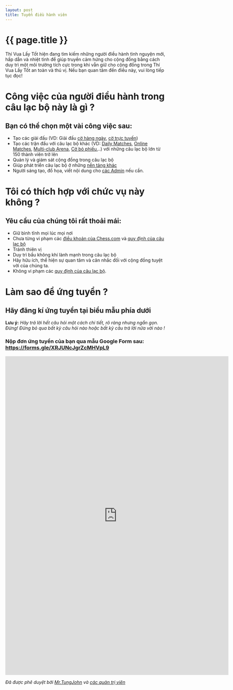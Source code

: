 ```yaml
---
layout: post
title: Tuyển điều hành viên
---
```


{{ page.title }}
================

Thí Vua Lấy Tốt hiện đang tìm kiếm những người điều hành tình nguyện mới, hấp dẫn và nhiệt tình để giúp truyền cảm hứng cho cộng đồng bằng cách duy trì một môi trường tích cực trong khi vẫn giữ cho cộng đồng trong Thí Vua Lấy Tốt an toàn và thú vị. Nếu bạn quan tâm đến điều này, vui lòng tiếp tục đọc!

# **Công việc của người điều hành trong câu lạc bộ này là gì ?**
## Bạn có thể chọn một vài công việc sau:

- Tạo các giải đấu (VD: Giải đấu [cờ hàng ngày](https://chess.com/tournaments/all), [cờ trực tuyến](https://chess.com/play/online/tournaments))
- Tạo các trận đấu với câu lạc bộ khác (VD: [Daily Matches](https://support.chess.com/articles/8649115-what-are-club-matches), [Online Matches](https://chess.com/leaderboard/clubs/live-matches), [Multi-club Arena](https://support.chess.com/articles/8724653-how-can-i-create-a-multi-club-arena), [Cờ bỏ phiếu](https://support.chess.com/en/articles/8614177-how-do-i-play-vote-chess),..) với những câu lạc bộ lớn từ 150 thành viên trở lên
- Quản lý và giám sát cộng đồng trong câu lạc bộ
- Giúp phát triển câu lạc bộ ở những [nền tảng khác](https://thivualaytot.github.io/social#group)
- Người sáng tạo, đồ họa, viết nội dung cho [các Admin](https://thivualaytot.github.io/leaders#admins) nếu cần.

# **Tôi có thích hợp với chức vụ này không ?**
## Yêu cầu của chúng tôi rất thoải mái:

- Giữ bình tĩnh mọi lúc mọi nơi
- Chưa từng vi phạm các [điều khoản của Chess.com](https://chess.com/legal) và [quy định của câu lạc bộ](https://chess.com/news/quy-dinh-cua-clb-tungjohn-playing-chess-7-2024)
- Tránh thiên vị
- Duy trì bầu không khí lành mạnh trong câu lạc bộ
- Hãy hữu ích, thể hiện sự quan tâm và cân nhắc đối với cộng đồng tuyệt vời của chúng ta.
- Không vi phạm các [quy định của câu lạc bộ](https://chess.com/news/quy-dinh-cua-clb-tungjohn-playing-chess-7-2024).

# **Làm sao để ứng tuyển ?**

## Hãy đăng kí ứng tuyển tại biểu mẫu phía dưới

**Lưu ý:** _Hãy trả lời hết câu hỏi một cách chi tiết, rõ ràng nhưng ngắn gọn. Đừng! Đừng bỏ qua bất kỳ câu hỏi nào hoặc bất kỳ câu trả lời nửa vời nào !_

### Nộp đơn ứng tuyển của bạn qua mẫu Google Form sau: https://forms.gle/XRJUNcJgrZcMHVpL9

<iframe src="https://docs.google.com/forms/d/e/1FAIpQLScDYc1eX0HF5kWinYbpXuapL4GTPPsVZCYbPgHorogUziViIg/viewform?embedded=true" width="700" height="1000" frameborder="0" marginheight="0" marginwidth="0">Đang tải…</iframe>

<i align="right">Đã được phê duyệt bởi <a href="https://thivualaytot.github.io/leaders#owner">Mr.TungJohn</a> và <a href="https://thivualaytot.github.io/leaders#admins">các quản trị viên</a></i>
